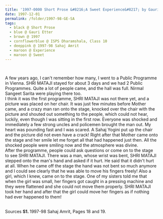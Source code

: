 ```yaml
---
title: '1997-0000 Short Prose &#8216;A Sweet Experience&#8217; by Gauri Etter, ISPS Dharamshala, Class 10 from 1997-98 Sahaj Amrit, Pages 18 and 19'
date: 1997-12-01
permalink: /folder/1997-98-GE-SA
tags:
  - black @ Short Prose
  - blue @ Gauri Etter
  - brown @ 1997
  - cornflowerblue @ ISPS Dharamshala, Class 10
  - deeppink @ 1997-98 Sahaj Amrit
  - maroon @ Experience
  - maroon @ Sweet
---
```


<br>

<p>
A few years ago, I can't remember how many, I went to a Public Programme in Vienna. SHRI MATAJI stayed for about 3 days and we had 2 Public Programmes. Quite a lot of people came, and the hall was full. Nirmal Sangeet Sarita were playing there too.<br>
I think it was the first programme, SHRI MATAJI was not there yet, and a picture was placed on her chair. It was just few minutes before Mother came, and a crazy man ran onto the stage, knocked over the chair with the picture and shouted out something to the people, which could not hear, luckily, even though I was sitting in the first row. Everyone was shocked and immediately a few strong uncles and policemen brought the man out. My heart was pounding fast and I was scared. A Sahaj Yogini put up the chair and the picture did not even have a crack! Right after that Mother came onto the stage and her smile let me forget all that had happened just then. All the shocked people were smiling now and the atmosphere was divine.<br>
After the programme, people could ask questions or come on to the stage to see SHRI MATAJI. There was a man, whose wrist was bent, SHRI MATAJI stepped onto the man's hand and asked if it hurt. He said that it didn't hurt at all. When he came off the stage the hand was not bent so much anymore and I could see clearly that he was able to move his fingers freely! Also a girl, which I knew, came on to the stage. One of my sisters told me that when the girl was small, her fingers got caught in a pressing machine and they were flattened and she could not move them properly. SHRI MATAJI took her hand and after that the girl could move her fingers as if nothing had ever happened to them! 
</p>

<br>

<wave-list>
<list-title color="DarkSeaGreen" width="40">Sources</list-title>
  <list-item color="BlanchedAlmond"  width="280"><b>S1. </b> 1997-98 Sahaj Amrit, Pages 18 and 19.</list-item>
</wave-list>